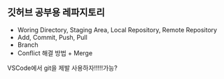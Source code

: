 ## 깃허브 공부용 레파지토리

- Woring Directory, Staging Area, Local Repository, Remote Repository
- Add, Commit, Push, Pull
- Branch
- Conflict 해결 방법 + Merge

<!DOCTYPE html>
<html lang="en">
<head>
  <meta charset="UTF-8">
  <meta http-equiv="X-UA-Compatible" content="IE=edge">
  <meta name="viewport" content="width=device-width, initial-scale=1.0">
  <title>메인은 그대로 진행!!</title>
</head>
<body>

  <p>VSCode에서 git을 제발 사용하자!!!!!가능?</p>

</body>

</html>
